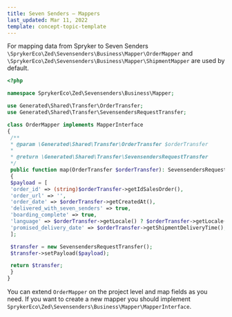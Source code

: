 ```yaml
---
title: Seven Senders — Mappers
last_updated: Mar 11, 2022
template: concept-topic-template
---
```


For mapping data from Spryker to Seven Senders `\SprykerEco\Zed\Sevensenders\Business\Mapper\OrderMapper` and `\SprykerEco\Zed\Sevensenders\Business\Mapper\ShipmentMapper` are used by default.
```php
<?php

namespace SprykerEco\Zed\Sevensenders\Business\Mapper;

use Generated\Shared\Transfer\OrderTransfer;
use Generated\Shared\Transfer\SevensendersRequestTransfer;

class OrderMapper implements MapperInterface
{
 /**
 * @param \Generated\Shared\Transfer\OrderTransfer $orderTransfer
 *
 * @return \Generated\Shared\Transfer\SevensendersRequestTransfer
 */
 public function map(OrderTransfer $orderTransfer): SevensendersRequestTransfer
 {
 $payload = [
 'order_id' => (string)$orderTransfer->getIdSalesOrder(),
 'order_url' => '',
 'order_date' => $orderTransfer->getCreatedAt(),
 'delivered_with_seven_senders' => true,
 'boarding_complete' => true,
 'language' => $orderTransfer->getLocale() ? $orderTransfer->getLocale()->getLocaleName() : '',
 'promised_delivery_date' => $orderTransfer->getShipmentDeliveryTime(),
 ];

 $transfer = new SevensendersRequestTransfer();
 $transfer->setPayload($payload);

 return $transfer;
 }
}

```

You can extend `OrderMapper` on the project level and map fields as you need. If you want to create a new mapper you should implement `SprykerEco\Zed\Sevensenders\Business\Mapper\MapperInterface`.
